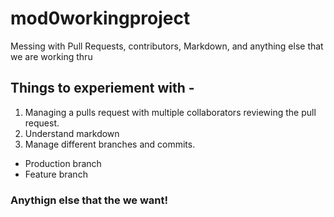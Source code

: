 # mod0workingproject
Messing with Pull Requests, contributors, Markdown, and anything else that we are working thru  

## Things to experiement with -

1. Managing a pulls request with multiple collaborators reviewing the pull request.
1. Understand markdown
1. Manage different branches and commits. 
* Production branch 
* Feature branch

### Anythign else that the we want!


